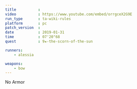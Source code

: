 ```yaml
---
title          :
video          : https://www.youtube.com/embed/orrgceX2G9E
run_type       : ta-wiki-rules
platform       : pc
patch_version  :
date           : 2019-01-31
time           : 07'20"68
quest          : 9★-the-scorn-of-the-sun

runners:
    - alessia

weapons:
    - bow
---
```

No Armor
